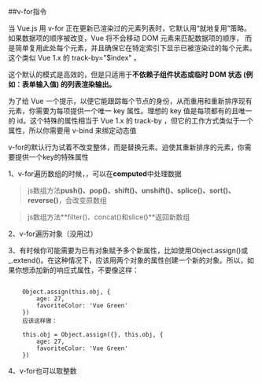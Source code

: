 ##v-for指令

当 Vue.js 用 v-for 正在更新已渲染过的元素列表时，它默认用“就地复用”策略。如果数据项的顺序被改变，Vue 将不会移动 DOM 元素来匹配数据项的顺序， 而是简单复用此处每个元素，并且确保它在特定索引下显示已被渲染过的每个元素。这个类似 Vue 1.x 的 track-by="$index" 。

这个默认的模式是高效的，但是只适用于**不依赖子组件状态或临时 DOM 状态 (例如：表单输入值) 的列表渲染输出。**

为了给 Vue 一个提示，以便它能跟踪每个节点的身份，从而重用和重新排序现有元素，你需要为每项提供一个唯一 key 属性。理想的 key 值是每项都有的且唯一的 id。这个特殊的属性相当于 Vue 1.x 的 track-by ，但它的工作方式类似于一个属性，所以你需要用 v-bind 来绑定动态值

v-for的默认行为试着不改变整体，而是替换元素。迫使其重新排序的元素，你需要提供一个key的特殊属性

1、v-for遍历数组的时候，，可以在**computed**中处理数据



> js数组方法**push()、pop()、shift()、unshift()、splice()、sort()、reverse()**，会改变原数组


> js数组方法**filter()、concat()和slice()**返回新数组


2、v-for遍历对象（没用过）

3、有时候你可能需要为已有对象赋予多个新属性，比如使用Object.assign()或_.extend()。在这种情况下，应该用两个对象的属性创建一个新的对象。所以，如果你想添加新的响应式属性，不要像这样：
```

	Object.assign(this.obj, {
	    age: 27,
	    favoriteColor: 'Vue Green'
	})
	应该这样做：
	
	this.obj = Object.assign({}, this.obj, {
	    age: 27,
	    favoriteColor: 'Vue Green'
	})

```

4、v-for也可以取整数